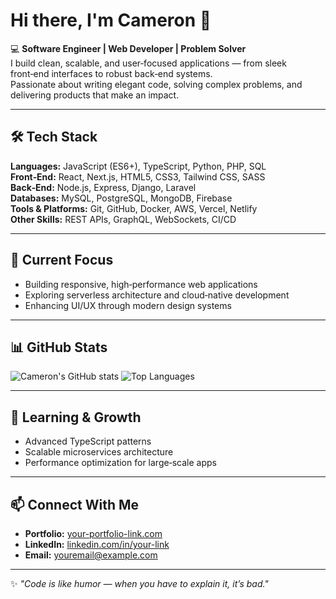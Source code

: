 # Hi there, I'm Cameron 👋

💻 **Software Engineer | Web Developer | Problem Solver**  
I build clean, scalable, and user‑focused applications — from sleek front‑end interfaces to robust back‑end systems.  
Passionate about writing elegant code, solving complex problems, and delivering products that make an impact.

---

## 🛠 Tech Stack
**Languages:** JavaScript (ES6+), TypeScript, Python, PHP, SQL  
**Front‑End:** React, Next.js, HTML5, CSS3, Tailwind CSS, SASS  
**Back‑End:** Node.js, Express, Django, Laravel  
**Databases:** MySQL, PostgreSQL, MongoDB, Firebase  
**Tools & Platforms:** Git, GitHub, Docker, AWS, Vercel, Netlify  
**Other Skills:** REST APIs, GraphQL, WebSockets, CI/CD

---

## 🚀 Current Focus
- Building responsive, high‑performance web applications
- Exploring serverless architecture and cloud‑native development
- Enhancing UI/UX through modern design systems

---

## 📊 GitHub Stats
![Cameron's GitHub stats](https://github-readme-stats.vercel.app/api?username=YOUR_GITHUB_USERNAME&show_icons=true&theme=tokyonight)
![Top Languages](https://github-readme-stats.vercel.app/api/top-langs/?username=YOUR_GITHUB_USERNAME&layout=compact&theme=tokyonight)

---

## 🌱 Learning & Growth
- Advanced TypeScript patterns
- Scalable microservices architecture
- Performance optimization for large‑scale apps

---

## 📫 Connect With Me
- **Portfolio:** [your-portfolio-link.com](https://your-portfolio-link.com)  
- **LinkedIn:** [linkedin.com/in/your-link](https://linkedin.com/in/your-link)  
- **Email:** youremail@example.com  

---

✨ *"Code is like humor — when you have to explain it, it’s bad."*

